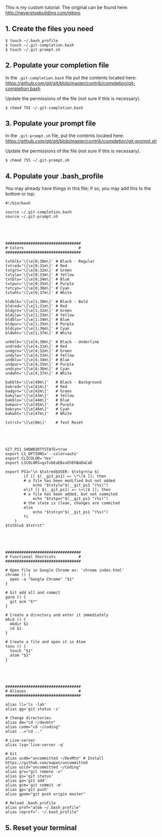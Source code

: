 This is my custom tutorial. The original can be found here: http://neverstopbuilding.com/gitpro

## 1. Create the files you need

```
$ touch ~/.bash_profile
$ touch ~/.git-completion.bash
$ touch ~/.git-prompt.sh
```



## 2. Populate your completion file
In the `.git-completion.bash` file put the contents located here: https://github.com/git/git/blob/master/contrib/completion/git-completion.bash

Update the permissions of the file (not sure if this is necessary).

```
$ chmod 755 ~/.git-completion.bash
```



## 3. Populate your prompt file
In the `.git-prompt.sh` file, put the contents located here: https://github.com/git/git/blob/master/contrib/completion/git-prompt.sh

Update the permissions of the file (not sure if this is necessary).

```
$ chmod 755 ~/.git-prompt.sh
```



## 4. Populate your .bash_profile

You may already have things in this file; if so, you may add this to the bottom or top:

```
#!/bin/bash

source ~/.git-completion.bash
source ~/.git-prompt.sh





#################################
# Colors                        #
#################################

txtblk='\[\e[0;30m\]' # Black - Regular
txtred='\[\e[0;31m\]' # Red
txtgrn='\[\e[0;32m\]' # Green
txtylw='\[\e[0;33m\]' # Yellow
txtblu='\[\e[0;34m\]' # Blue
txtpur='\[\e[0;35m\]' # Purple
txtcyn='\[\e[0;36m\]' # Cyan
txtwht='\[\e[0;37m\]' # White

bldblk='\[\e[1;30m\]' # Black - Bold
bldred='\[\e[1;31m\]' # Red
bldgrn='\[\e[1;32m\]' # Green
bldylw='\[\e[1;33m\]' # Yellow
bldblu='\[\e[1;34m\]' # Blue
bldpur='\[\e[1;35m\]' # Purple
bldcyn='\[\e[1;36m\]' # Cyan
bldwht='\[\e[1;37m\]' # White

unkblk='\[\e[4;30m\]' # Black - Underline
undred='\[\e[4;31m\]' # Red
undgrn='\[\e[4;32m\]' # Green
undylw='\[\e[4;33m\]' # Yellow
undblu='\[\e[4;34m\]' # Blue
undpur='\[\e[4;35m\]' # Purple
undcyn='\[\e[4;36m\]' # Cyan
undwht='\[\e[4;37m\]' # White

bakblk='\[\e[40m\]'   # Black - Background
bakred='\[\e[41m\]'   # Red
badgrn='\[\e[42m\]'   # Green
bakylw='\[\e[43m\]'   # Yellow
bakblu='\[\e[44m\]'   # Blue
bakpur='\[\e[45m\]'   # Purple
bakcyn='\[\e[46m\]'   # Cyan
bakwht='\[\e[47m\]'   # White

txtrst='\[\e[0m\]'    # Text Reset





GIT_PS1_SHOWDIRTYSTATE=true
export LS_OPTIONS='--color=auto'
export CLICOLOR='Yes'
export LSCOLORS=gxfxbEaEBxxEhEhBaDaCaD

export PS1="\n $txtred$USER: $txtgrn\w $(
		if [[ $(__git_ps1) =~ \*\)$ ]]; then
		# a file has been modified but not added
			echo "$txtylw"$(__git_ps1 "(%s)")
		elif [[ $(__git_ps1) =~ \+\)$ ]]; then
		# a file has been added, but not commited
			echo "$txtpur"$(__git_ps1 "(%s)")
		# the state is clean, changes are commited
		else
			echo "$txtcyn"$(__git_ps1 "(%s)")
		fi
	)
$txtblu$ $txtrst"





#################################
# Functional Shortcuts          #
#################################

# Open file in Google Chrome ex: 'chrome index.html'
chrome () {
  open -a "Google Chrome" "$1"
}

# Git add all and commit
gacm () {
  git acm "$*"
}

# Create a directory and enter it immediately
mkcd () {
  mkdir $1
  cd $1
}

# Create a file and open it in Atom
tosu () {
  touch "$1"
  atom "$1"
}





#################################
# Aliases                       #
#################################

alias ll='ls -lah'
alias gg='git status -s'

# Change directories
alias dm="cd ~/devmtn"
alias code="cd ~/coding"
alias ..="cd .."

# Live-server
alias lsq='live-server -q'

# Git
alias ucdm="uncommitted ~/DevMtn" # Install https://github.com/eapen/uncommitted
alias uccd="uncommitted ~/Coding"
alias grv="git remote -v"
alias gs='git status'
alias ga='git add'
alias gcm='git commit -m'
alias gp='git push'
alias gpom="git push origin master"

# Reload .bash_profile
alias prof="atom ~/.bash_profile"
alias reprof=". ~/.bash_profile"
```

## 5. Reset your terminal
